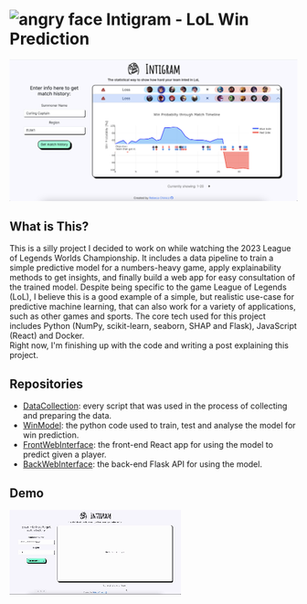 # <img src="https://i.pinimg.com/originals/78/4a/6f/784a6f2c96fe06147ff26130d5847438.png" alt="angry face" width="35"/> Intigram - LoL Win Prediction
<!-- The statistical way to show how hard your team inted in LoL -->
<img src="https://github.com/Intigram/.github/blob/main/profile/DemoScreenshot1.png" alt="screenshot demo"/>

## What is This?
This is a silly project I decided to work on while watching the 2023 League of Legends Worlds Championship. It includes a data pipeline to train a simple predictive model for a numbers-heavy game, apply explainability methods to get insights, and finally build a web app for easy consultation of the trained model. Despite being specific to the game League of Legends (LoL), I believe this is a good example of a simple, but realistic use-case for predictive machine learning, that can also work for a variety of applications, such as other games and sports. The core tech used for this project includes Python (NumPy, scikit-learn, seaborn, SHAP and Flask), JavaScript (React) and Docker.
</br>
Right now, I'm finishing up with the code and writing a post explaining this project.

## Repositories
- [DataCollection](https://github.com/Intigram/DataCollection): every script that was used in the process of collecting and preparing the data.
- [WinModel](https://github.com/Intigram/WinModel): the python code used to train, test and analyse the model for win prediction.
- [FrontWebInterface](https://github.com/Intigram/FrontWebInterface): the front-end React app for using the model to predict given a player.
- [BackWebInterface](https://github.com/Intigram/BackWebInterface): the back-end Flask API for using the model.

## Demo
<img src="https://github.com/Intigram/.github/blob/main/profile/DemoRecording1.gif?raw=true" alt="demo recording"/>

<!--

**Here are some ideas to get you started:**

🙋‍♀️ A short introduction - what is your organization all about?
🌈 Contribution guidelines - how can the community get involved?
👩‍💻 Useful resources - where can the community find your docs? Is there anything else the community should know?
🍿 Fun facts - what does your team eat for breakfast?
🧙 Remember, you can do mighty things with the power of [Markdown](https://docs.github.com/github/writing-on-github/getting-started-with-writing-and-formatting-on-github/basic-writing-and-formatting-syntax)
-->
